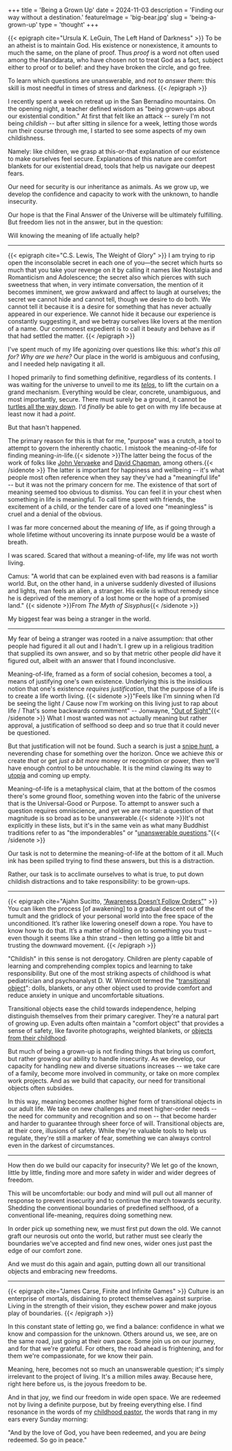 +++
title = 'Being a Grown Up'
date = 2024-11-03
description = 'Finding our way without a destination.'
featureImage = 'big-bear.jpg'
slug = 'being-a-grown-up'
type = 'thought'
+++

{{< epigraph cite="Ursula K. LeGuin, The Left Hand of Darkness" >}}
To be an atheist is to maintain God. His existence or nonexistence, it amounts to much the same, on the plane of proof.
Thus _proof_ is a word not often used among the Handdarata, who have chosen not to treat God as a fact, subject either to proof or to belief: and they have broken the circle, and go free.

To learn which questions are unanswerable, and _not to answer them_: this skill is most needful in times of stress and darkness.
{{< /epigraph >}}

I recently spent a week on retreat up in the San Bernadino mountains. On the opening night, a teacher defined wisdom as "being grown-ups about our existential condition."
At first that felt like an attack -- surely I'm not being _childish_ -- but after sitting in silence for a week, letting those words run their course through me, I started to see some aspects of my own childishness.

Namely: like children, we grasp at this-or-that explanation of our existence to make ourselves feel secure.
Explanations of this nature are comfort blankets for our existential dread, tools that help us navigate our deepest fears.

Our need for security is our inheritance as animals.
As we grow up, we develop the confidence and capacity to work with the unknown, to handle insecurity.

Our hope is that the Final Answer of the Universe will be ultimately fulfilling.
But freedom lies not in the answer, but in the question:

Will knowing the meaning of life actually help?

---

{{< epigraph cite="C.S. Lewis, The Weight of Glory" >}}
I am trying to rip open the inconsolable secret in each one of you—the secret which hurts so much that you take your revenge on it by calling it names like Nostalgia and Romanticism and Adolescence; the secret also which pierces with such sweetness that when, in very intimate conversation, the mention of it becomes imminent, we grow awkward and affect to laugh at ourselves; the secret we cannot hide and cannot tell, though we desire to do both. We cannot tell it because it is a desire for something that has never actually appeared in our experience. We cannot hide it because our experience is constantly suggesting it, and we betray ourselves like lovers at the mention of a name. Our commonest expedient is to call it beauty and behave as if that had settled the matter.
{{< /epigraph >}}

I've spent much of my life agonizing over questions like this: *what's this all for? Why are we here?*
Our place in the world is ambiguous and confusing, and I needed help navigating it all.

I hoped primarily to find something definitive, regardless of its contents.
I was waiting for the universe to unveil to me its *[telos](https://en.wikipedia.org/wiki/Teleology)*, to lift the curtain on a grand mechanism.
Everything would be clear, concrete, unambiguous, and most importantly, secure.
There must surely be a ground, it cannot be [turtles all the way down](https://en.wikipedia.org/wiki/Turtles_all_the_way_down).
I'd _finally_ be able to get on with my life because at least now it had a _point_.

But that hasn't happened.

The primary reason for this is that for me, "purpose" was a crutch, a tool to attempt to govern the inherently chaotic.
I mistook the meaning-of-life for finding meaning-*in*-life.{{< sidenote >}}The latter being the focus of the work of folks like [John Vervaeke](https://youtu.be/yImlXr5Tr8g?t=99) and [David Chapman](https://meaningness.com/), among others.{{< /sidenote >}}
The latter is important for happiness and wellbeing -- it's what people most often reference when they say they've had a "meaningful life" -- but it was not the primary concern for me.
The existence of that sort of meaning seemed too obvious to dismiss.
You can feel it in your chest when something in life is meaningful.
To call time spent with friends, the excitement of a child, or the tender care of a loved one "meaningless" is cruel and a denial of the obvious.

I was far more concerned about the meaning _of_ life, as if going through a whole lifetime without uncovering its innate purpose would be a waste of breath.

I was scared.
Scared that without a meaning-of-life, my life was not worth living.

Camus: "A world that can be explained even with bad reasons is a familiar world. But, on the other hand, in a universe suddenly divested of illusions and lights, man feels an alien, a stranger. His exile is without remedy since he is deprived of the memory of a lost home or the hope of a promised land." {{< sidenote >}}From _The Myth of Sisyphus_{{< /sidenote >}}

My biggest fear was being a stranger in the world.

---

My fear of being a stranger was rooted in a naive assumption: that other people had figured it all out and I hadn't.
I grew up in a religious tradition that supplied its own answer, and so by that metric other people *did* have it figured out, albeit with an answer that I found inconclusive.

Meaning-of-life, framed as a form of social cohesion, becomes a tool, a means of justifying one's own existence.
Underlying this is the insidious notion that one's existence *requires justification*, that the purpose of a life is to create a life worth living. {{< sidenote >}}"Feels like I'm sinning when I’d be seeing the light / Cause now I'm working on this living just to rap about life / That's some backwards commitment" -- Jonwayne, ["Out of Sight"](https://www.youtube.com/watch?v=l4F21FUL1b8){{< /sidenote >}}
What I most wanted was not actually meaning but rather approval, a justification of selfhood so deep and so true that it could never be questioned.

But that justification will not be found.
Such a search is just a [snipe hunt](https://en.wikipedia.org/wiki/Snipe_hunt), a neverending chase for something over the horizon.
Once we achieve *this* or create *that* or get *just a bit more* money or recognition or power, then we'll have enough control to be untouchable.
It is the mind clawing its way to [utopia](https://en.wikipedia.org/wiki/Utopia#:~:text=meant%20any%20non%2Dexistent%20society) and coming up empty.

Meaning-of-life is a metaphysical claim, that at the bottom of the cosmos there's some ground floor, something woven into the fabric of the universe that is the Universal-Good or Purpose.
To attempt to answer such a question requires omniscience, and yet we are mortal: a question of that magnitude is so broad as to be unanswerable.{{< sidenote >}}It's not explicitly in these lists, but it's in the same vein as what many Buddhist traditions refer to as "the imponderables" or "[unanswerable questions](https://en.wikipedia.org/wiki/The_unanswerable_questions)."{{< /sidenote >}}

Our task is not to determine the meaning-of-life at the bottom of it all.
Much ink has been spilled trying to find these answers, but this is a distraction.

Rather, our task is to acclimate ourselves to what is true, to put down childish distractions and to take responsibility: to be grown-ups.

---

{{< epigraph cite="Ajahn Sucitto, [&ldquo;Awareness Doesn&rsquo;t Follow Orders&rdquo;](https://ajahnsucitto.org/articles/awareness-doesnt-follow-orders/)" >}}
You can liken the process [of awakening] to a gradual descent out of the tumult and the gridlock of your personal world into the free space of the unconditioned.
It’s rather like lowering oneself down a rope.
You have to know how to do that.
It’s a matter of holding on to something you trust – even though it seems like a thin strand – then letting go a little bit and trusting the downward movement.
{{< /epigraph >}}

"Childish" in this sense is not derogatory.
Children are plenty capable of learning and comprehending complex topics and learning to take responsibility.
But one of the most striking aspects of childhood is what pediatrician and psychoanalyst D. W. Winnicott termed the "[transitional object](https://dictionary.apa.org/transitional-object)": dolls, blankets, or any other object used to provide comfort and reduce anxiety in unique and uncomfortable situations.

Transitional objects ease the child towards independence, helping distinguish themselves from their primary caregiver.
They're a natural part of growing up.
Even adults often maintain a "comfort object" that provides a sense of safety, like favorite photographs, weighted blankets, or [objects from their childhood](https://www.upi.com/Odd_News/2012/02/21/35-percent-of-British-adults-sleep-with-bear/UPI-49791329806031/).

But much of being a grown-up is not finding things that bring us comfort, but rather growing our ability to handle insecurity.
As we develop, our capacity for handling new and diverse situations increases -- we take care of a family, become more involved in community, or take on more complex work projects.
And as we build that capacity, our need for transitional objects often subsides.

In this way, meaning becomes another higher form of transitional objects in our adult life.
We take on new challenges and meet higher-order needs -- the need for community and recognition and so on -- that become harder and harder to guarantee through sheer force of will.
Transitional objects are, at their core, illusions of safety.
While they're valuable tools to help us regulate, they're still a marker of fear, something we can always control even in the darkest of circumstances.

---

How then do we build our capacity for insecurity?
We let go of the known, little by little, finding more and more safety in wider and wider degrees of freedom.

This will be uncomfortable: our body and mind will pull out all manner of response to prevent insecurity and to continue the march towards security.
Shedding the conventional boundaries of predefined selfhood, of a conventional life-meaning, requires doing something new.

In order pick up something new, we must first put down the old.
We cannot graft our neurosis out onto the world, but rather must see clearly the boundaries we've accepted and find new ones, wider ones just past the edge of our comfort zone.

And we must do this again and again, putting down all our transitional objects and embracing new freedoms.

---

{{< epigraph cite="James Carse, Finite and Infinite Games" >}}
Culture is an enterprise of mortals, disdaining to protect themselves against surprise.
Living in the strength of their vision, they eschew power and make joyous play of boundaries.
{{< /epigraph >}}

In this constant state of letting go, we find a balance: confidence in what we know and compassion for the unknown.
Others around us, we see, are on the same road, just going at their own pace.
Some join us on our journey, and for that we're grateful.
For others, the road ahead is frightening, and for them we're compassionate, for we know their pain.

Meaning, here, becomes not so much an unanswerable question; it's simply irrelevant to the project of living.
It's a million miles away.
Because here, right here before us, is the joyous freedom to be.

And in that joy, we find our freedom in wide open space.
We are redeemed not by living a definite purpose, but by freeing everything else.
I find resonance in the words of my [childhood pastor](https://thealabamabaptist.org/jim-barnette-longtime-pastor-and-samford-professor-dies-at-age-59/#:~:text=you%20have%20been%20redeemed%20and%20you%20are%20being%20redeemed), the words that rang in my ears every Sunday morning:

"And by the love of God, you have been redeemed, and you are *being* redeemed.
So go in peace."
